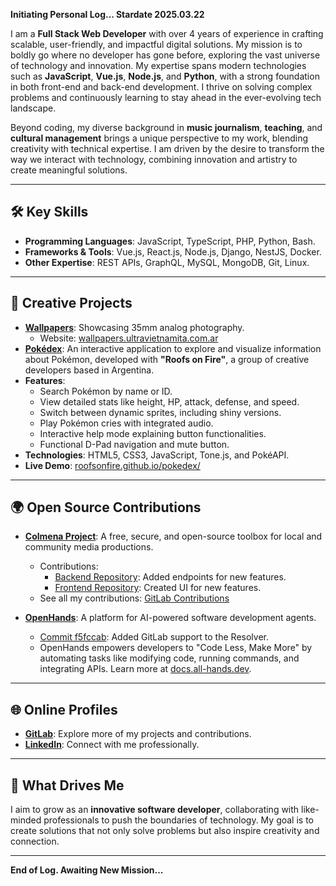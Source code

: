**Initiating Personal Log... Stardate 2025.03.22**

I am a **Full Stack Web Developer** with over 4 years of experience in crafting scalable, user-friendly, and impactful digital solutions. My mission is to boldly go where no developer has gone before, exploring the vast universe of technology and innovation. My expertise spans modern technologies such as **JavaScript**, **Vue.js**, **Node.js**, and **Python**, with a strong foundation in both front-end and back-end development. I thrive on solving complex problems and continuously learning to stay ahead in the ever-evolving tech landscape.

Beyond coding, my diverse background in **music journalism**, **teaching**, and **cultural management** brings a unique perspective to my work, blending creativity with technical expertise. I am driven by the desire to transform the way we interact with technology, combining innovation and artistry to create meaningful solutions.

---

## 🛠️ Key Skills

- **Programming Languages**: JavaScript, TypeScript, PHP, Python, Bash.
- **Frameworks & Tools**: Vue.js, React.js, Node.js, Django, NestJS, Docker.
- **Other Expertise**: REST APIs, GraphQL, MySQL, MongoDB, Git, Linux.

---

## 🎨 Creative Projects

- **[Wallpapers](https://github.com/juanmanueldaza/wallpapers)**: Showcasing 35mm analog photography.
  - Website: [wallpapers.ultravietnamita.com.ar](https://wallpapers.ultravietnamita.com.ar/)
- **[Pokédex](https://github.com/roofsonfire/pokedex)**: An interactive application to explore and visualize information about Pokémon, developed with **"Roofs on Fire"**, a group of creative developers based in Argentina.
- **Features**:
  - Search Pokémon by name or ID.
  - View detailed stats like height, HP, attack, defense, and speed.
  - Switch between dynamic sprites, including shiny versions.
  - Play Pokémon cries with integrated audio.
  - Interactive help mode explaining button functionalities.
  - Functional D-Pad navigation and mute button.
- **Technologies**: HTML5, CSS3, JavaScript, Tone.js, and PokéAPI.
- **Live Demo**: [roofsonfire.github.io/pokedex/](https://roofsonfire.github.io/pokedex/)

---

## 🌍 Open Source Contributions

- **[Colmena Project](https://blog.colmena.media/)**: A free, secure, and open-source toolbox for local and community media productions. 
  - Contributions:
    - [Backend Repository](https://gitlab.com/colmena-project/dev/backend): Added endpoints for new features.
    - [Frontend Repository](https://gitlab.com/colmena-project/dev/frontend): Created UI for new features.
  - See all my contributions: [GitLab Contributions](https://gitlab.com/users/juanmanueldaza/contributed)

- **[OpenHands](https://github.com/All-Hands-AI/OpenHands)**: A platform for AI-powered software development agents.
  - [Commit f5fccab](https://github.com/All-Hands-AI/OpenHands/commit/f5fccab1f60f70278902b9845bdee4d8a3e3b471): Added GitLab support to the Resolver.
  - OpenHands empowers developers to "Code Less, Make More" by automating tasks like modifying code, running commands, and integrating APIs. Learn more at [docs.all-hands.dev](https://docs.all-hands.dev).

---

## 🌐 Online Profiles

- **[GitLab](https://gitlab.com/juanmanueldaza)**: Explore more of my projects and contributions.
- **[LinkedIn](https://www.linkedin.com/in/juanmanueldaza/)**: Connect with me professionally.

---

## 🚀 What Drives Me

I aim to grow as an **innovative software developer**, collaborating with like-minded professionals to push the boundaries of technology. My goal is to create solutions that not only solve problems but also inspire creativity and connection.

---

**End of Log. Awaiting New Mission...**